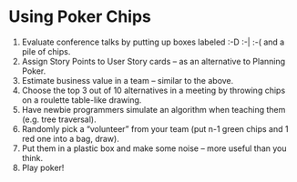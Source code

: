 # Using Poker Chips

1. Evaluate conference talks by putting up boxes labeled
:-D :-| :-( and a pile of chips.
2. Assign Story Points to User Story cards – as an alternative to Planning Poker.
3. Estimate business value in a team – similar to the above.
4. Choose the top 3 out of 10 alternatives in a meeting
by throwing chips on a roulette table-like drawing.
5. Have newbie programmers simulate an algorithm when teaching them (e.g. tree traversal).
6. Randomly pick a “volunteer” from your team (put n-1 green chips and 1 red one into a bag, draw).
7. Put them in a plastic box and make some noise – more useful than you think.
8. Play poker!
